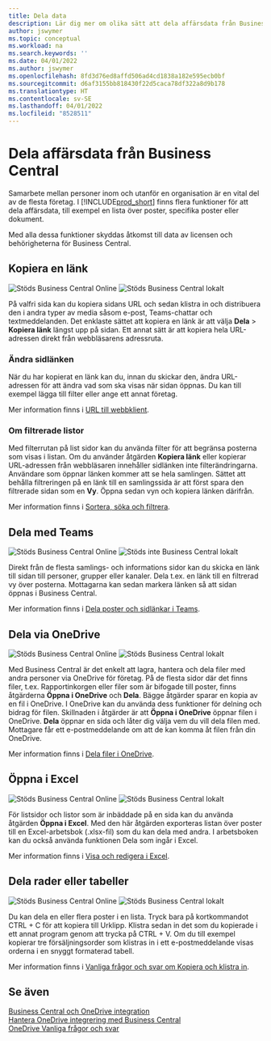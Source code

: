 ```yaml
---
title: Dela data
description: Lär dig mer om olika sätt att dela affärsdata från Business Central.
author: jswymer
ms.topic: conceptual
ms.workload: na
ms.search.keywords: ''
ms.date: 04/01/2022
ms.author: jswymer
ms.openlocfilehash: 8fd3d76ed8affd506ad4cd1838a182e595ecb0bf
ms.sourcegitcommit: d6af3155bb818430f22d5caca78df322a8d9b178
ms.translationtype: HT
ms.contentlocale: sv-SE
ms.lasthandoff: 04/01/2022
ms.locfileid: "8528511"
---
```

# <a name="sharing-business-data-from-business-central"></a>Dela affärsdata från Business Central

Samarbete mellan personer inom och utanför en organisation är en vital del av de flesta företag. I [!INCLUDE[prod_short](includes/prod_short.md)] finns flera funktioner för att dela affärsdata, till exempel en lista över poster, specifika poster eller dokument. <!--, with others&mdash;even those people who don't have a Business Central license in some cases.-->

Med alla dessa funktioner skyddas åtkomst till data av licensen och behörigheterna för Business Central.

## <a name="copying-a-link"></a>Kopiera en länk

![Stöds](media/check.png) Business Central Online ![Stöds](media/check.png) Business Central lokalt

På valfri sida kan du kopiera sidans URL och sedan klistra in och distribuera den i andra typer av media såsom e-post, Teams-chattar och textmeddelanden. Det enklaste sättet att kopiera en länk är att välja **Dela** > **Kopiera länk** längst upp på sidan. Ett annat sätt är att kopiera hela URL-adressen direkt från webbläsarens adressruta.

### <a name="modify-the-page-link"></a>Ändra sidlänken

När du har kopierat en länk kan du, innan du skickar den, ändra URL-adressen för att ändra vad som ska visas när sidan öppnas. Du kan till exempel lägga till filter eller ange ett annat företag.

Mer information finns i [URL till webbklient](/dynamics365/business-central/dev-itpro/developer/devenv-web-client-urls).

### <a name="about-filtered-lists"></a>Om filtrerade listor

Med filterrutan på list sidor kan du använda filter för att begränsa posterna som visas i listan. Om du använder åtgärden **Kopiera länk** eller kopierar URL-adressen från webbläsaren innehåller sidlänken inte filterändringarna. Användare som öppnar länken kommer att se hela samlingen. Sättet att behålla filtreringen på en länk till en samlingssida är att först spara den filtrerade sidan som en **Vy**. Öppna sedan vyn och kopiera länken därifrån.

Mer information finns i [Sortera, söka och filtrera](ui-enter-criteria-filters.md).

## <a name="sharing-to-teams"></a>Dela med Teams

![Stöds](media/check.png) Business Central Online ![Stöds inte](media/x-icon.png) Business Central lokalt

Direkt från de flesta samlings- och informations sidor kan du skicka en länk till sidan till personer, grupper eller kanaler. Dela t.ex. en länk till en filtrerad vy över posterna. Mottagarna kan sedan markera länken så att sidan öppnas i Business Central.

Mer information finns i [Dela poster och sidlänkar i Teams](across-working-with-teams.md).

## <a name="sharing-through-onedrive"></a>Dela via OneDrive

![Stöds](media/check.png) Business Central Online ![Stöds](media/check.png) Business Central lokalt

Med Business Central är det enkelt att lagra, hantera och dela filer med andra personer via OneDrive för företag. På de flesta sidor där det finns filer, t.ex. Rapportinkorgen eller filer som är bifogade till poster, finns åtgärderna **Öppna i OneDrive** och **Dela**. Bägge åtgärder sparar en kopia av en fil i OneDrive. I OneDrive kan du använda dess funktioner för delning och bidrag för filen. Skillnaden i åtgärder är att **Öppna i OneDrive** öppnar filen i OneDrive. **Dela** öppnar en sida och låter dig välja vem du vill dela filen med. Mottagare får ett e-postmeddelande om att de kan komma åt filen från din OneDrive.

Mer information finns i [Dela filer i OneDrive](across-share-onedrive.md).

## <a name="opening-in-excel"></a>Öppna i Excel

![Stöds](media/check.png) Business Central Online ![Stöds](media/check.png) Business Central lokalt

För listsidor och listor som är inbäddade på en sida kan du använda åtgärden **Öppna i Excel**. Med den här åtgärden exporteras listan över poster till en Excel-arbetsbok (.xlsx-fil) som du kan dela med andra. I arbetsboken kan du också använda funktionen Dela som ingår i Excel.

Mer information finns i [Visa och redigera i Excel](across-work-with-excel.md).

## <a name="sharing-rows-or-tables"></a>Dela rader eller tabeller

![Stöds](media/check.png) Business Central Online ![Stöds](media/check.png) Business Central lokalt

Du kan dela en eller flera poster i en lista. Tryck bara på kortkommandot CTRL + C för att kopiera till Urklipp. Klistra sedan in det som du kopierade i ett annat program genom att trycka på CTRL + V. Om du till exempel kopierar tre försäljningsorder som klistras in i ett e-postmeddelande visas orderna i en snyggt formaterad tabell.

Mer information finns i [Vanliga frågor och svar om Kopiera och klistra in](faq-copy-paste.yml).

## <a name="see-also"></a>Se även

[Business Central och OneDrive integration](across-onedrive-overview.md)  
[Hantera OneDrive integrering med Business Central](admin-onedrive-integration.md)  
[OneDrive Vanliga frågor och svar](admin-onedrive-faq.md)